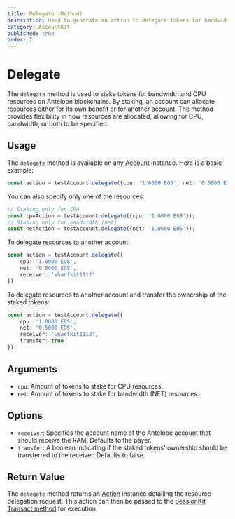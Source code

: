 ```yaml
---
title: Delegate (Method)
description: Used to generate an action to delegate tokens for bandwidth or CPU resources.
category: AccountKit
published: true
order: 7
---
```


# Delegate

The `delegate` method is used to stake tokens for bandwidth and CPU resources on Antelope blockchains. By staking, an account can allocate resources either for its own benefit or for another account. The method provides flexibility in how resources are allocated, allowing for CPU, bandwidth, or both to be specified.

## Usage

The `delegate` method is available on any [Account](/docs/account-kit/account) instance. Here is a basic example:

```typescript
const action = testAccount.delegate({cpu: '1.0000 EOS', net: '0.5000 EOS'});
```

You can also specify only one of the resources:

```typescript
// Staking only for CPU
const cpuAction = testAccount.delegate({cpu: '1.0000 EOS'});
// Staking only for bandwidth (net)
const netAction = testAccount.delegate({net: '1.0000 EOS'});
```

To delegate resources to another account:

```typescript
const action = testAccount.delegate({
    cpu: '1.0000 EOS',
    net: '0.5000 EOS',
    receiver: 'wharfkit1112'
});
```

To delegate resources to another account and transfer the ownership of the staked tokens:

```typescript
const action = testAccount.delegate({
    cpu: '1.0000 EOS',
    net: '0.5000 EOS',
    receiver: 'wharfkit1112',
    transfer: true
});
```

## Arguments

- `cpu`: Amount of tokens to stake for CPU resources.
- `net`: Amount of tokens to stake for bandwidth (NET) resources.

## Options

- `receiver`: Specifies the account name of the Antelope account that should receive the RAM. Defaults to the payer.
- `transfer`: A boolean indicating if the staked tokens' ownership should be transferred to the receiver. Defaults to false.

## Return Value

The `delegate` method returns an [Action](/docs/antelope/action) instance detailing the resource delegation request. This action can then be passed to the [SessionKit Transact method](/docs/session-kit/transact) for execution.